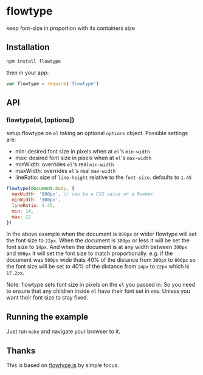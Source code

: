 
# flowtype

keep font-size in proportion with its containers size

## Installation

`npm install flowtype`

then in your app:

```js
var flowtype = require('flowtype')
```

## API

### flowtype(el, [options])

setup flowtype on `el` taking an optional `options` object. Possible settings are:

  - min: desired font size in pixels when at `el`'s `min-width`
  - max: desired font size in pixels when at `el`'s `max-width`
  - minWidth: overrides `el`'s real `min-width`
  - maxWidth: overrides `el`'s real `max-width`
  - lineRatio: size of `line-height` relative to the `font-size`. defaults to `1.45`

```js
flowtype(document.body, {
  maxWidth: '800px', // can be a CSS value or a Number
  minWidth: '300px',
  lineRatio: 1.45,
  min: 14,
  max: 22
})
```

In the above example when the document is `800px` or wider flowtype will set the font size to `22px`. When the document is `300px` or less it will be set the font size to `14px`. And when the document is at any width between `300px` and `800px` it will set the font size to match proportionally. e.g. if the document was `500px` wide thats 40% of the distance from `300px` to `800px` so the font size will be set to 40% of the distance from `14px` to `22px` which is `17.2px`.

Note: flowtype sets font size in pixels on the `el` you passed in. So you need to ensure that any children inside `el` have their font set in `em`s. Unless you want their font size to stay fixed.

## Running the example

Just run `make` and navigate your browser to it.

## Thanks

This is based on [flowtype.js](http://simplefocus.com/flowtype/) by simple focus.